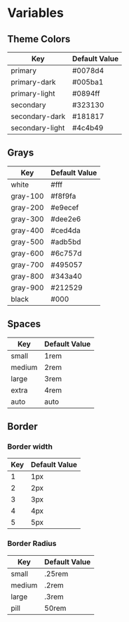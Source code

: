# Variables

## Theme Colors

| Key             | Default Value |
| --------------- | ------------- |
| primary         | #0078d4       |
| primary-dark    | \#005ba1      |
| primary-light   | \#0894ff      |
| secondary       | \#323130      |
| secondary-dark  | \#181817      |
| secondary-light | \#4c4b49      |

## Grays

| Key      | Default Value |
| -------- | ------------- |
| white    | #fff          |
| gray-100 | #f8f9fa       |
| gray-200 | #e9ecef       |
| gray-300 | #dee2e6       |
| gray-400 | #ced4da       |
| gray-500 | #adb5bd       |
| gray-600 | #6c757d       |
| gray-700 | #495057       |
| gray-800 | #343a40       |
| gray-900 | #212529       |
| black    | #000          |

## Spaces

| Key    | Default Value |
| ------ | ------------- |
| small  | 1rem          |
| medium | 2rem          |
| large  | 3rem          |
| extra  | 4rem          |
| auto   | auto          |

## Border

### Border width

| Key  | Default Value |
| ---- | ------------- |
| 1    | 1px           |
| 2    | 2px           |
| 3    | 3px           |
| 4    | 4px           |
| 5    | 5px           |

### Border Radius

| Key    | Default Value |
| ------ | ------------- |
| small  | .25rem        |
| medium | .2rem         |
| large  | .3rem         |
| pill   | 50rem         |